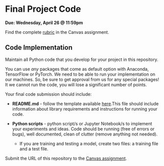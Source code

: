 # Final Project Code

**Due: Wednesday, April 26 @ 11:59pm**

Find the complete [rubric](https://ufl.instructure.com/courses/469792/assignments/5548186) in the Canvas assignment.

## Code Implementation

Maintain all Python code that you develop for your project in this repository.

You can use _any_ packages that come as default option with Anaconda, TensorFlow or PyTorch. We need to be able to run your implementation on our machines. So, be sure to get approval from us for any special packages! It we cannot run the code, you will lose a significant number of points.

Your final code submission should include:

* **README.md** - follow the template available [here](https://github.com/catiaspsilva/README-template).This file should include information about library requirements and instructions for running your code.

* **Python scripts** - python script/s or Jupyter Notebook/s to implement your experiments and ideas. Code should be running (free of errors or bugs), well documented, clean of clutter (remove anything not needed).
  * If you are training and testing a model, create two files: a training file and a test file.

Submit the URL of this repository to the [Canvas assignment](https://ufl.instructure.com/courses/469792/assignments/5548186).
